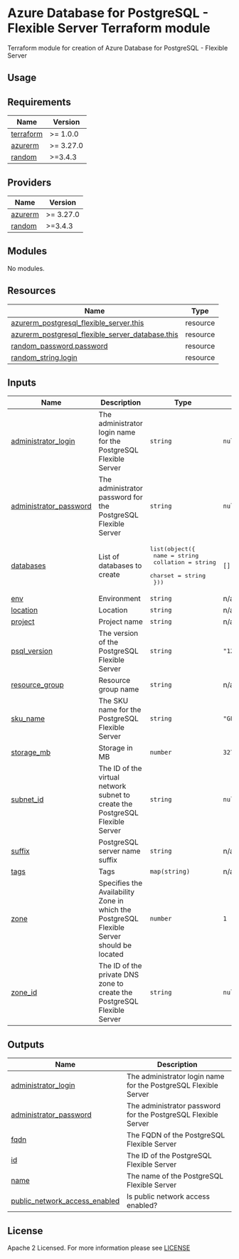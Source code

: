 # Azure Database for PostgreSQL - Flexible Server Terraform module
Terraform module for creation of Azure Database for PostgreSQL - Flexible Server

## Usage

<!-- BEGIN_TF_DOCS -->
## Requirements

| Name | Version |
|------|---------|
| <a name="requirement_terraform"></a> [terraform](#requirement\_terraform) | >= 1.0.0 |
| <a name="requirement_azurerm"></a> [azurerm](#requirement\_azurerm) | >= 3.27.0 |
| <a name="requirement_random"></a> [random](#requirement\_random) | >=3.4.3 |

## Providers

| Name | Version |
|------|---------|
| <a name="provider_azurerm"></a> [azurerm](#provider\_azurerm) | >= 3.27.0 |
| <a name="provider_random"></a> [random](#provider\_random) | >=3.4.3 |

## Modules

No modules.

## Resources

| Name | Type |
|------|------|
| [azurerm_postgresql_flexible_server.this](https://registry.terraform.io/providers/hashicorp/azurerm/latest/docs/resources/postgresql_flexible_server) | resource |
| [azurerm_postgresql_flexible_server_database.this](https://registry.terraform.io/providers/hashicorp/azurerm/latest/docs/resources/postgresql_flexible_server_database) | resource |
| [random_password.password](https://registry.terraform.io/providers/hashicorp/random/latest/docs/resources/password) | resource |
| [random_string.login](https://registry.terraform.io/providers/hashicorp/random/latest/docs/resources/string) | resource |

## Inputs

| Name | Description | Type | Default | Required |
|------|-------------|------|---------|:--------:|
| <a name="input_administrator_login"></a> [administrator\_login](#input\_administrator\_login) | The administrator login name for the PostgreSQL Flexible Server | `string` | `null` | no |
| <a name="input_administrator_password"></a> [administrator\_password](#input\_administrator\_password) | The administrator password for the PostgreSQL Flexible Server | `string` | `null` | no |
| <a name="input_databases"></a> [databases](#input\_databases) | List of databases to create | <pre>list(object({<br>    name      = string<br>    collation = string<br>    charset   = string<br>  }))</pre> | `[]` | no |
| <a name="input_env"></a> [env](#input\_env) | Environment | `string` | n/a | yes |
| <a name="input_location"></a> [location](#input\_location) | Location | `string` | n/a | yes |
| <a name="input_project"></a> [project](#input\_project) | Project name | `string` | n/a | yes |
| <a name="input_psql_version"></a> [psql\_version](#input\_psql\_version) | The version of the PostgreSQL Flexible Server | `string` | `"12"` | no |
| <a name="input_resource_group"></a> [resource\_group](#input\_resource\_group) | Resource group name | `string` | n/a | yes |
| <a name="input_sku_name"></a> [sku\_name](#input\_sku\_name) | The SKU name for the PostgreSQL Flexible Server | `string` | `"GP_Standard_D4s_v3"` | no |
| <a name="input_storage_mb"></a> [storage\_mb](#input\_storage\_mb) | Storage in MB | `number` | `32768` | no |
| <a name="input_subnet_id"></a> [subnet\_id](#input\_subnet\_id) | The ID of the virtual network subnet to create the PostgreSQL Flexible Server | `string` | `null` | no |
| <a name="input_suffix"></a> [suffix](#input\_suffix) | PostgreSQL server name suffix | `string` | n/a | yes |
| <a name="input_tags"></a> [tags](#input\_tags) | Tags | `map(string)` | n/a | yes |
| <a name="input_zone"></a> [zone](#input\_zone) | Specifies the Availability Zone in which the PostgreSQL Flexible Server should be located | `number` | `1` | no |
| <a name="input_zone_id"></a> [zone\_id](#input\_zone\_id) | The ID of the private DNS zone to create the PostgreSQL Flexible Server | `string` | `null` | no |

## Outputs

| Name | Description |
|------|-------------|
| <a name="output_administrator_login"></a> [administrator\_login](#output\_administrator\_login) | The administrator login name for the PostgreSQL Flexible Server |
| <a name="output_administrator_password"></a> [administrator\_password](#output\_administrator\_password) | The administrator password for the PostgreSQL Flexible Server |
| <a name="output_fqdn"></a> [fqdn](#output\_fqdn) | The FQDN of the PostgreSQL Flexible Server |
| <a name="output_id"></a> [id](#output\_id) | The ID of the PostgreSQL Flexible Server |
| <a name="output_name"></a> [name](#output\_name) | The name of the PostgreSQL Flexible Server |
| <a name="output_public_network_access_enabled"></a> [public\_network\_access\_enabled](#output\_public\_network\_access\_enabled) | Is public network access enabled? |
<!-- END_TF_DOCS -->

## License

Apache 2 Licensed. For more information please see [LICENSE](https://github.com/data-platform-hq/terraform-azurerm-postgresql-flexible-server/tree/main/LICENSE)
